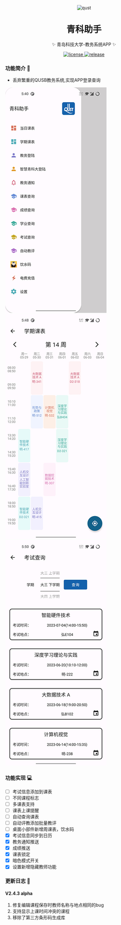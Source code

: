<p align="center">
  <img src="https://files.catbox.moe/5go8fg.png" width="130" height="130" alt="qust"></a>
</p>

<div align="center">

# 青科助手

✨ 青岛科技大学-教务系统APP ✨
</div>

<p align="center">
  <a href="https://github.com/2891954521/QUST-Assistant/blob/master/LICENSE">
    <img src="https://img.shields.io/badge/license-GPL--3.0-green" alt="license">
  </a>
  <a href="https://github.com/2891954521/QUST-Assistant/releases">
    <img src="https://img.shields.io/github/v/release/2891954521/QUST-Assistant" alt="release">
  </a>
</p>


### 功能简介 📃

- 丢弃繁重的QUSB教务系统,实现APP登录查询

![](Images/Screenshot_20230730-174031.jpg) ![](Images/Screenshot_20230730-174807.jpg) ![](Images/Screenshot_20230730-175038.jpg)


### 功能实现 💻

- [ ] 考试信息添加到课表
- [ ] 不同课程标志
- [ ] 多课表支持
- [ ] 课表上课提醒
- [ ] 自动查询课表
- [ ] 自动评教添加批量教评
- [ ] 桌面小部件新增周课表，饮水码
- [x] 考试信息同步到日历
- [x] 教务通知推送
- [x] 成绩推送
- [x] 课表锁定
- [x] 暗色模式开关
- [x] 设置新增隐藏教师功能

### 更新日志 🔖

#### V2.4.3 alpha

1. 修复编辑课程保存时教师名称与地点相同的bug
2. 支持显示上课时间冲突的课程
3. 移除了第三方条形码生成库
